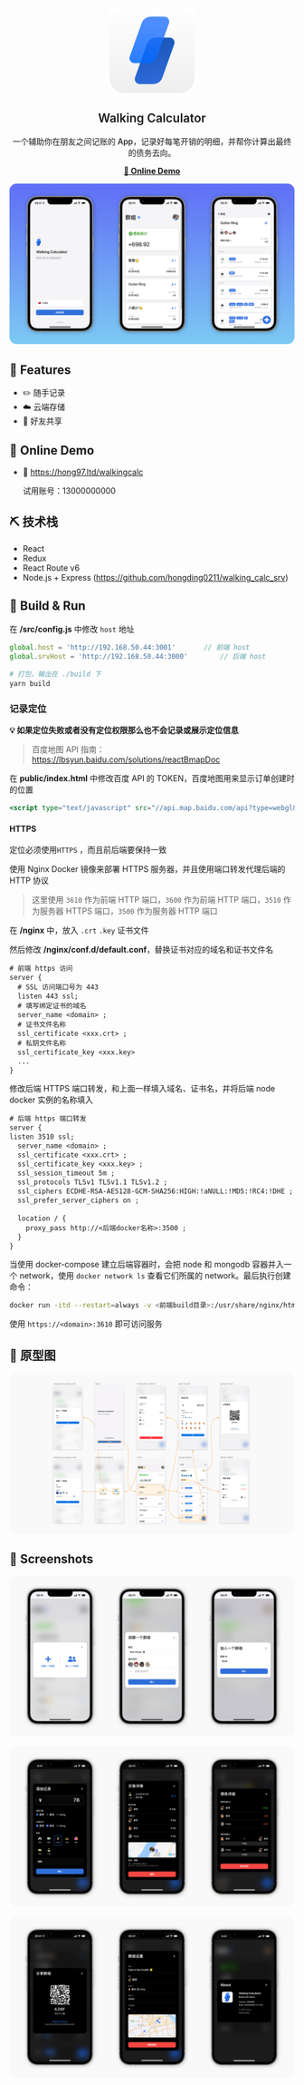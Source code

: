 <br />
<p align='center'>
  <a href="https://hong97.ltd/walkingcalc" target="blank"><img src='public/logo512.png' width=150></a>
  <h2 align='center' style='font-weight:600'>Walking Calculator</h2>
  <p align='center' style='font-weight:500'>一个辅助你在朋友之间记账的 App，记录好每笔开销的明细，并帮你计算出最终的债务去向。</p>
  <p align="center">
    <a href="https://hong97.ltd/walkingcalc" target="blank"><strong>💎 Online Demo</strong></a>
    <br />
  </p>
</p>

![screen1](images/1.png)

## 🌈 Features

- ✏️ 随手记录
- ☁️ 云端存储
- 👫 好友共享

## 👀 Online Demo

- 🔗 https://hong97.ltd/walkingcalc
  
  试用账号：13000000000 

## ⛏ 技术栈

- React
- Redux
- React Route v6
- Node.js + Express (https://github.com/hongding0211/walking_calc_srv)

## 🌟 Build & Run

在 **/src/config.js** 中修改 `host` 地址

```js
global.host = 'http://192.168.50.44:3001'		// 前端 host
global.srvHost = 'http://192.168.50.44:3000'		// 后端 host
```

```bash
# 打包，输出在 ./build 下
yarn build
```

### 记录定位

**💡 如果定位失败或者没有定位权限那么也不会记录或展示定位信息**

> 百度地图 API 指南： https://lbsyun.baidu.com/solutions/reactBmapDoc

在 **public/index.html** 中修改百度 API 的 TOKEN，百度地图用来显示订单创建时的位置

```jsx
<script type="text/javascript" src="//api.map.baidu.com/api?type=webgl&v=1.0&ak=<切换成你自己申请的AK>">< /script>
```

#### HTTPS

定位必须使用`HTTPS` ，而且前后端要保持一致

使用 Nginx Docker 镜像来部署 HTTPS 服务器，并且使用端口转发代理后端的 HTTP 协议

> 这里使用 `3610` 作为前端 HTTP 端口，`3600` 作为前端 HTTP 端口，`3510` 作为服务器 HTTPS 端口，`3500` 作为服务器 HTTP 端口

在 **/nginx** 中，放入 `.crt` `.key` 证书文件

然后修改 **/nginx/conf.d/default.conf**，替换证书对应的域名和证书文件名

```editorconfig
# 前端 https 访问
server {
  # SSL 访问端口号为 443
  listen 443 ssl; 
  # 填写绑定证书的域名
  server_name <domain> ; 
  # 证书文件名称
  ssl_certificate <xxx.crt> ; 
  # 私钥文件名称
  ssl_certificate_key <xxx.key>
  ...
}
```

修改后端 HTTPS 端口转发，和上面一样填入域名、证书名，并将后端 node docker 实例的名称填入

```editorconfig
# 后端 https 端口转发
server {
listen 3510 ssl;
  server_name <domain> ;
  ssl_certificate <xxx.crt> ;
  ssl_certificate_key <xxx.key> ;
  ssl_session_timeout 5m ;
  ssl_protocols TLSv1 TLSv1.1 TLSv1.2 ;
  ssl_ciphers ECDHE-RSA-AES128-GCM-SHA256:HIGH:!aNULL:!MD5:!RC4:!DHE ;
  ssl_prefer_server_ciphers on ;

  location / {
    proxy_pass http://<后端docker名称>:3500 ;
  }
}
```

当使用 docker-compose 建立后端容器时，会把 node 和 mongodb 容器并入一个 network，使用 `docker network ls` 查看它们所属的 network。最后执行创建命令：

```bash
docker run -itd --restart=always -v <前端build目录>:/usr/share/nginx/html -v <nginx配置目录>:/etc/nginx -p 3600:80 -p 3610:443 -p 3510:3510 --net <后端docker网络> --link <后端docker名称>:<后端docker名称>
```

使用 `https://<domain>:3610` 即可访问服务

## 📐 原型图

![prototype](images/prototype.png)

## 📱 Screenshots

![screen2](images/2.png)

![screen3](images/3.png)

![screen4](images/4.png)